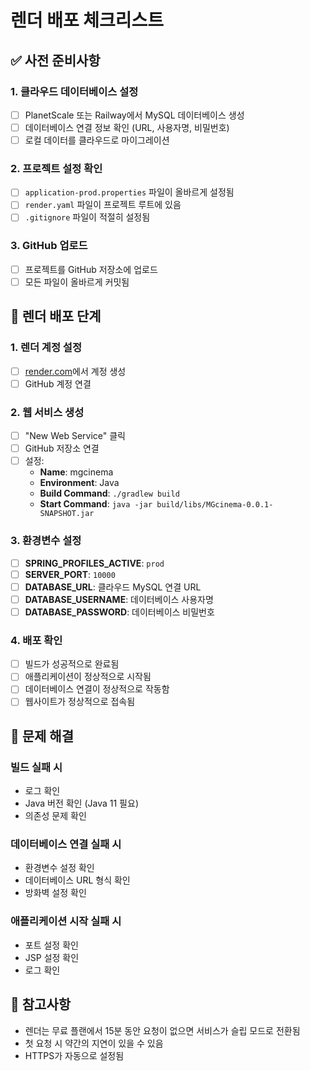# 렌더 배포 체크리스트

## ✅ 사전 준비사항

### 1. 클라우드 데이터베이스 설정
- [ ] PlanetScale 또는 Railway에서 MySQL 데이터베이스 생성
- [ ] 데이터베이스 연결 정보 확인 (URL, 사용자명, 비밀번호)
- [ ] 로컬 데이터를 클라우드로 마이그레이션

### 2. 프로젝트 설정 확인
- [ ] `application-prod.properties` 파일이 올바르게 설정됨
- [ ] `render.yaml` 파일이 프로젝트 루트에 있음
- [ ] `.gitignore` 파일이 적절히 설정됨

### 3. GitHub 업로드
- [ ] 프로젝트를 GitHub 저장소에 업로드
- [ ] 모든 파일이 올바르게 커밋됨

## 🚀 렌더 배포 단계

### 1. 렌더 계정 설정
- [ ] [render.com](https://render.com)에서 계정 생성
- [ ] GitHub 계정 연결

### 2. 웹 서비스 생성
- [ ] "New Web Service" 클릭
- [ ] GitHub 저장소 연결
- [ ] 설정:
  - **Name**: mgcinema
  - **Environment**: Java
  - **Build Command**: `./gradlew build`
  - **Start Command**: `java -jar build/libs/MGcinema-0.0.1-SNAPSHOT.jar`

### 3. 환경변수 설정
- [ ] **SPRING_PROFILES_ACTIVE**: `prod`
- [ ] **SERVER_PORT**: `10000`
- [ ] **DATABASE_URL**: 클라우드 MySQL 연결 URL
- [ ] **DATABASE_USERNAME**: 데이터베이스 사용자명
- [ ] **DATABASE_PASSWORD**: 데이터베이스 비밀번호

### 4. 배포 확인
- [ ] 빌드가 성공적으로 완료됨
- [ ] 애플리케이션이 정상적으로 시작됨
- [ ] 데이터베이스 연결이 정상적으로 작동함
- [ ] 웹사이트가 정상적으로 접속됨

## 🔧 문제 해결

### 빌드 실패 시
- 로그 확인
- Java 버전 확인 (Java 11 필요)
- 의존성 문제 확인

### 데이터베이스 연결 실패 시
- 환경변수 설정 확인
- 데이터베이스 URL 형식 확인
- 방화벽 설정 확인

### 애플리케이션 시작 실패 시
- 포트 설정 확인
- JSP 설정 확인
- 로그 확인

## 📝 참고사항

- 렌더는 무료 플랜에서 15분 동안 요청이 없으면 서비스가 슬립 모드로 전환됨
- 첫 요청 시 약간의 지연이 있을 수 있음
- HTTPS가 자동으로 설정됨

